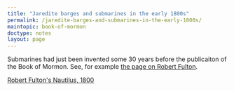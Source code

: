 ```yaml
---
title: "Jaredite barges and submarines in the early 1800s"
permalink: /jaredite-barges-and-submarines-in-the-early-1800s/
maintopic: book-of-mormon
doctype: notes
layout: page
---
```


Submarines had just been invented some 30 years before the publicaiton of the Book of Mormon. See, for example [the page on Robert Fulton](https://en.wikipedia.org/wiki/Robert_Fulton).

[Robert Fulton's Nautilus, 1800](https://i.redditmedia.com/9WaI2GQw5LiW48Vu6Hp_IVWxSdxsGleGyJ7Gu5ksXhw.png?w=710&s=e7c8d625485ceab03741ff8c8703c2f3)
